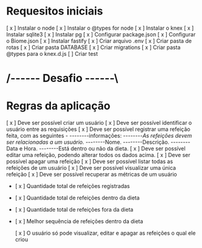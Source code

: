 # Requesitos iniciais

[ x ] Instalar o node
[ x ] Instalar o @types for node
[ x ] Instalar o knex
[ x ] Instalar sqlite3
[ x ] Instalar pg
[ x ] Configurar package.json
[ x ] Configurar o Biome.json
[ x ] Instalar fastify
[ x ] Criar arquivo .env
[ x ] Criar pasta de rotas
[ x ] Criar pasta DATABASE
[ x ] Criar migrations
[ x ] Criar pasta @types para o knex.d.js
[ ] Criar test

# /------ Desafio ------\

# Regras da aplicação

[ x ] Deve ser possível criar um usuário
[ x ] Deve ser possível identificar o usuário entre as requisições
[ x ] Deve ser possível registrar uma refeição feita, com as seguintes - --------informações:
--------_As refeições devem ser relacionadas a um usuário._
--------Nome.
--------Descrição.
--------Data e Hora.
--------Está dentro ou não da dieta.
[ x ] Deve ser possível editar uma refeição, podendo alterar todos os dados acima.
[ x ] Deve ser possível apagar uma refeição
[ x ] Deve ser possível listar todas as refeições de um usuário
[ x ] Deve ser possível visualizar uma única refeição
[ x ] Deve ser possível recuperar as métricas de um usuário

- [ x ] Quantidade total de refeições registradas
- [ x ] Quantidade total de refeições dentro da dieta
- [ x ] Quantidade total de refeições fora da dieta
- [ x ] Melhor sequência de refeições dentro da dieta

  [ x ] O usuário só pode visualizar, editar e apagar as refeições o qual ele criou
